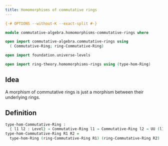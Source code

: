 ```yaml
---
title: Homomorphisms of commutative rings
---
```


```agda
{-# OPTIONS --without-K --exact-split #-}

module commutative-algebra.homomorphisms-commutative-rings where

open import commutative-algebra.commutative-rings using
  ( Commutative-Ring; ring-Commutative-Ring)

open import foundation.universe-levels

open import ring-theory.homomorphisms-rings using (type-hom-Ring)
```

## Idea

A morphism of commutative rings is just a morphism between their underlying rings.

## Definition

```agda
type-hom-Commutative-Ring :
  { l1 l2 : Level} → Commutative-Ring l1 → Commutative-Ring l2 → UU (l1 ⊔ l2)
type-hom-Commutative-Ring R1 R2 =
  type-hom-Ring (ring-Commutative-Ring R1) (ring-Commutative-Ring R2)
```
